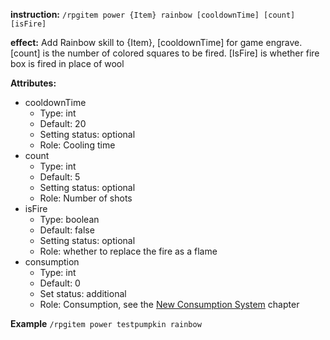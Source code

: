**instruction:**
`/rpgitem power {Item} rainbow [cooldownTime] [count] [isFire]`

**effect:**
  Add Rainbow skill to {Item}, [cooldownTime] for game engrave. [count] is the number of colored squares to be fired. [IsFire] is whether fire box is fired in place of wool

**Attributes:**
- cooldownTime
  - Type: int
  - Default: 20
  - Setting status: optional
  - Role: Cooling time
- count
  - Type: int
  - Default: 5
  - Setting status: optional
  - Role: Number of shots
- isFire
  - Type: boolean
  - Default: false
  - Setting status: optional
  - Role: whether to replace the fire as a flame
- consumption
  - Type: int
  - Default: 0
  - Set status: additional
  - Role: Consumption, see the [New Consumption System](https://github.com/NyaaCat/RPGitems-reloaded/wiki/New-durability-system) chapter

**Example**
`/rpgitem power testpumpkin rainbow`
